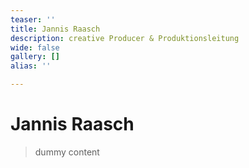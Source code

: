 ```yaml
---
teaser: ''
title: Jannis Raasch
description: creative Producer & Produktionsleitung
wide: false
gallery: []
alias: ''

---
```


# Jannis Raasch

> dummy content
